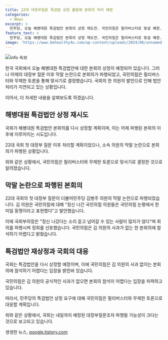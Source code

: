 ```yaml
---
title: 22대 대정부질문 특검법 상정 불발에 본회의 처리 예정
categories:
  - News
excerpt: >
  민주당, 오늘 해병대원 특검법안 본회의 상정 재도전. 국민의힘은 필리버스터로 맞설 예정. 대정부질문 파행 후 논란 계속, 김병주 의원 사과 문제. 민주당 요구에 국민의힘은 반대 입장. 양측 대치로 내일 대정부질문 파행 가능성.
feature_text: >
  민주당, 오늘 해병대원 특검법안 본회의 상정 재도전. 국민의힘은 필리버스터로 맞설 예정. 대정부질문 파행 후 논란 계속, 김병주 의원 사과 문제. 민주당 요구에 국민의힘은 반대 입장. 양측 대치로 내일 대정부질문 파행 가능성.
image: 'https://www.behealthy4u.com/wp-content/uploads/2024/06/unnamed-file.png'
---
```


<p><img src="https://www.behealthy4u.com/wp-content/uploads/2024/06/unnamed-file.png" alt="info 속보" /></p>

<p>한국 국회에서 오늘 해병대원 특검법안에 대한 본회의 상정이 예정되어 있습니다. 그러나 어제의 대정부 질문 이후 막말 논란으로 본회의가 파행되었고, 국민의힘은 필리버스터와 무제한 토론을 통해 맞서기로 결정했습니다. 국회의 한 의원의 발언으로 인해 법안 처리가 지연되고 있는 상황입니다. </p>

<p>이어서, 더 자세한 내용을 살펴보도록 하겠습니다. </p>

<h2 data-ke-size="size26">해병대원 특검법안 상정 재시도</h2>

<p>국회가 해병대원 특검법안 본회의를 다시 상정할 계획이며, 이는 어제 파행된 본회의 이후에 이루어지는 시도입니다.</p>

<p data-ke-size="size16">22대 국회 첫 대정부 질문 이후 처리할 계획이었으나, 소속 의원의 막말 논란으로 본회의가 파행된 상황입니다.</p>

<p>위와 같은 상황에서, 국민의힘은 필리버스터와 무제한 토론으로 맞서기로 결정한 것으로 알려졌습니다.</p>

<h2 data-ke-size="size26">막말 논란으로 파행된 본회의</h2>

<p>22대 국회의 첫 대정부 질문이 더불어민주당 김병주 의원의 막말 논란으로 파행되었습니다. 김 의원은 국민의힘에 대해 "정신 나간 국민의힘 의원들은 국민의힘 논평에서 한미일 동맹이라고 표현했다"고 발언했습니다.</p>

<p>이에 국회부의장은 "정신 나갔다는 소리 듣고 넘어갈 수 있는 사람이 많지가 않다"며 회의를 파행시켜 정회를 선포했습니다. 국민의힘은 김 의원의 사과가 없는 한 본회의에 참석하기 어렵다고 밝혔습니다.</p>

<h2 data-ke-size="size26">특검법안 재상정과 국회의 대응</h2>

<p>국회는 특검법안을 다시 상정할 예정이며, 이에 국민의힘은 김 의원의 사과 없이는 본회의에 참석하기 어렵다는 입장을 밝힌바 있습니다.</p>

<p data-ke-size="size16">국민의힘은 김 의원의 공식적인 사과가 없으면 본회의 참석이 어렵다는 입장을 피력하고 있습니다.</p>

<p>따라서, 민주당의 특검법안 상정 요구에 대해 국민의힘은 필리버스터와 무제한 토론으로 대응할 계획입니다. </p>

<p>위와 같은 상황에서, 국회는 내일까지 예정된 대정부질문조차 파행될 가능성이 크다는 것으로 보고되고 있습니다.</p>
생생한 뉴스, <a href="https://qoogle.tistory.com" rel="dofollow">qoogle.tistory.com</a>


